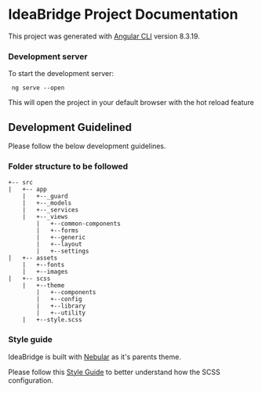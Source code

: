 # IdeaBridge Project Documentation

This project was generated with [Angular CLI](https://github.com/angular/angular-cli) version 8.3.19.

### Development server

To start the development server:

``` ng serve --open```

This will open the project in your default browser with the hot reload feature


## Development Guidelined

Please follow the below development guidelines.


### Folder structure to be followed

```
+-- src
|   +-- app
    |   +--_guard
    |   +--_models
    |   +--_services
    |   +--_views
        |   +--common-components
        |   +--forms
        |   +--generic
        |   +--layout
        |   +--settings
|   +-- assets
    |   +--fonts
    |   +--images
|   +-- scss
    |   +--theme
        |   +--components
        |   +--config
        |   +--library
        |   +--utility
    |   +--style.scss
```

### Style guide

IdeaBridge is built with [Nebular](https://akveo.github.io/nebular/) as it's parents theme.

Please follow this [Style Guide](https://akveo.github.io/nebular/docs/design-system/design-system-theme#colors) to better understand
how the SCSS configuration.

